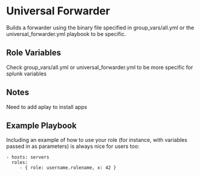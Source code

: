 Universal Forwarder
========
Builds a forwarder using the binary file specified in group\_vars/all.yml or the universal\_forwarder.yml playbook to be specific. 

Role Variables
--------------
Check group\_vars/all.yml or universal\_forwarder.yml to be more specific for splunk variables


Notes
--------------
Need to add aplay to install apps


Example Playbook
-------------------------

Including an example of how to use your role (for instance, with variables passed in as parameters) is always nice for users too:

    - hosts: servers
      roles:
         - { role: username.rolename, x: 42 }

